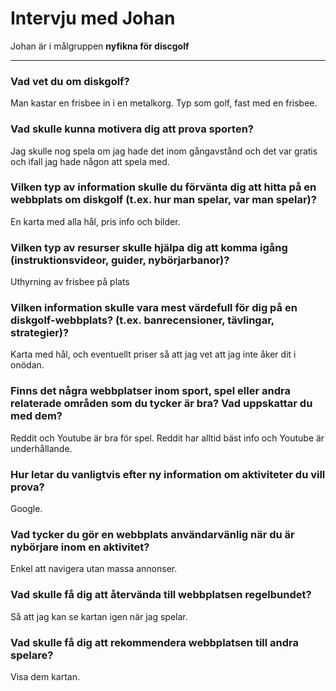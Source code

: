 # Intervju med Johan

Johan är i målgruppen **nyfikna för discgolf**

---

### Vad vet du om diskgolf?

Man kastar en frisbee in i en metalkorg. Typ som golf, fast med en frisbee.

### Vad skulle kunna motivera dig att prova sporten?

Jag skulle nog spela om jag hade det inom gångavstånd och det var gratis och ifall jag hade någon att spela med.

### Vilken typ av information skulle du förvänta dig att hitta på en webbplats om diskgolf (t.ex. hur man spelar, var man spelar)?

En karta med alla hål, pris info och bilder.

### Vilken typ av resurser skulle hjälpa dig att komma igång (instruktionsvideor, guider, nybörjarbanor)?

Uthyrning av frisbee på plats 

### Vilken information skulle vara mest värdefull för dig på en diskgolf-webbplats? (t.ex. banrecensioner, tävlingar, strategier)?

Karta med hål, och eventuellt priser så att jag vet att jag inte åker dit i onödan.

### Finns det några webbplatser inom sport, spel eller andra relaterade områden som du tycker är bra? Vad uppskattar du med dem?

Reddit och Youtube är bra för spel. Reddit har alltid bäst info och Youtube är underhållande.

### Hur letar du vanligtvis efter ny information om aktiviteter du vill prova?

Google.

### Vad tycker du gör en webbplats användarvänlig när du är nybörjare inom en aktivitet?

Enkel att navigera utan massa annonser.

### Vad skulle få dig att återvända till webbplatsen regelbundet?

Så att jag kan se kartan igen när jag spelar.

### Vad skulle få dig att rekommendera webbplatsen till andra spelare?

Visa dem kartan.
